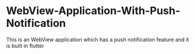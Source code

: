 # WebView-Application-With-Push-Notification
This is an WebView application which has a push notification feature and it is built in flutter
